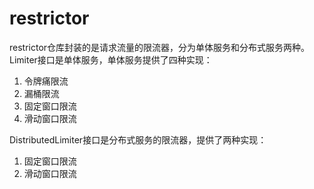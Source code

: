 # restrictor
restrictor仓库封装的是请求流量的限流器，分为单体服务和分布式服务两种。
Limiter接口是单体服务，单体服务提供了四种实现：
1. 令牌痛限流
2. 漏桶限流
3. 固定窗口限流
4. 滑动窗口限流

DistributedLimiter接口是分布式服务的限流器，提供了两种实现：
1. 固定窗口限流
2. 滑动窗口限流
